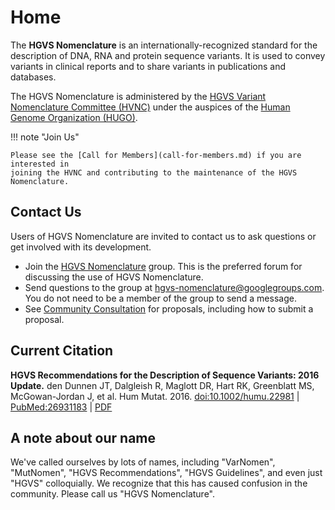 # Home

The **HGVS Nomenclature** is an internationally-recognized standard for the description of DNA, RNA and protein sequence variants. It is used to convey variants in clinical reports and to share variants in publications and databases.

The HGVS Nomenclature is administered by the [HGVS Variant Nomenclature Committee (HVNC)](hvnc.md) under the auspices of the [Human Genome Organization (HUGO)](https://hugo-int.org/).

!!! note "Join Us"

    Please see the [Call for Members](call-for-members.md) if you are interested in
    joining the HVNC and contributing to the maintenance of the HGVS Nomenclature.

## Contact Us

Users of HGVS Nomenclature are invited to contact us to ask questions or get involved with its development.

* Join the [HGVS Nomenclature](https://groups.google.com/g/hgvs-nomenclature)
  group. This is the preferred forum for discussing the use of HGVS
  Nomenclature.
* Send questions to the group at
  [hgvs-nomenclature@googlegroups.com](mailto:hgvs-nomenclature@googlegroups.com).
  You do not need to be a member of the group to send a message.
* See [Community Consultation](consultation/index.md) for proposals, including
  how to submit a proposal.

## Current Citation

**HGVS Recommendations for the Description of Sequence Variants: 2016 Update.** den Dunnen JT, Dalgleish R, Maglott DR, Hart RK, Greenblatt MS, McGowan-Jordan J, et al. Hum Mutat. 2016. [doi:10.1002/humu.22981](http://dx.doi.org/10.1002/humu.22981) | [PubMed:26931183](https://www.ncbi.nlm.nih.gov/pubmed/26931183) | [PDF](http://onlinelibrary.wiley.com/doi/10.1002/humu.22981/pdf)

## A note about our name

We've called ourselves by lots of names, including "VarNomen", "MutNomen", "HGVS Recommendations", "HGVS Guidelines", and even just "HGVS" colloquially. We recognize that this has caused confusion in the community. Please call us "HGVS Nomenclature".
